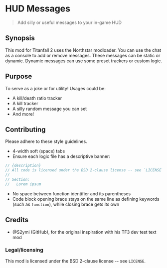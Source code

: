 # HUD Messages
> Add silly or useful messages to your in-game HUD

## Synopsis
This mod for Titanfall 2 uses the Northstar modloader.
You can use the chat as a console to add or remove messages.
These messages can be static or dynamic.
Dynamic messages can use some preset trackers or custom logic.

## Purpose
To serve as a joke or for utility!
Usages could be:
- A kill/death ratio tracker
- A kill tracker
- A silly random message you can set
- And more!

## Contributing
Please adhere to these style guidelines.
- 4-width soft (space) tabs
- Ensure each logic file has a descriptive banner:
```cpp
// {description}
// All code is licensed under the BSD 2-clause license -- see `LICENSE`
//
// Section:
//   Lorem ipsum
```
- No space between function identifier and its parentheses
- Code block opening brace stays on the same line as defining keywords (such as `function`), while closing brace gets its own

## Credits
- @S2ymi (GitHub), for the original inspiration with his TF3 dev test text mod

### Legal/licensing
This mod is licensed under the BSD 2-clause license -- see `LICENSE`.